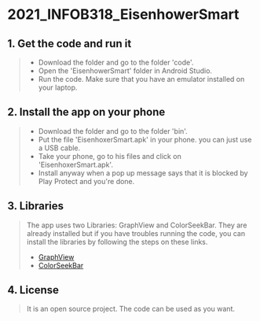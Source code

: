 # 2021_INFOB318_EisenhowerSmart
## 1. **Get the code and run it**
> * Download the folder and go to the folder 'code'.
> * Open the 'EisenhowerSmart' folder in Android Studio.
> * Run the code. Make sure that you have an emulator installed on your laptop.
## 2. **Install the app on your phone**
> * Download the folder and go to the folder 'bin'.  
> * Put the file 'EisenhoxerSmart.apk' in your phone. you can just use a USB cable.  
> * Take your phone, go to his files and click on 'EisenhoxerSmart.apk'.  
> * Install anyway when a pop up message says that it is blocked by Play Protect and you're done.  
## 3. **Libraries**
> The app uses two Libraries: GraphView and ColorSeekBar. They are already installed but if you have troubles running the code, you can install the libraries by following the steps on these links.  
> * [GraphView](https://github.com/jjoe64/GraphView)
> * [ColorSeekBar](https://github.com/rtugeek/ColorSeekBar)
## 4. **License**
> It is an open source project. The code can be used as you want.

